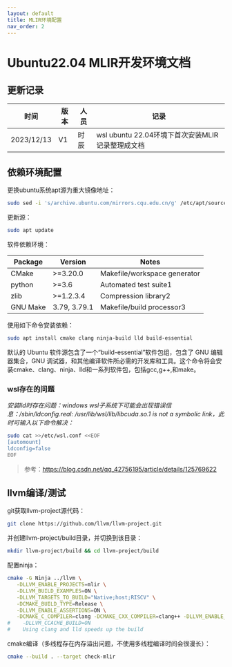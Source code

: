 ```yaml
---
layout: default
title: MLIR环境配置
nav_order: 2
---
```


# Ubuntu22.04 MLIR开发环境文档

## 更新记录

时间|版本|人员|记录
-|-|-|-
2023/12/13|V1|时辰|wsl ubuntu 22.04环境下首次安装MLIR记录整理成文档

## 依赖环境配置

更换ubuntu系统apt源为重大镜像地址：

```bash
sudo sed -i 's/archive.ubuntu.com/mirrors.cqu.edu.cn/g' /etc/apt/sources.list
```

更新源：

```bash
sudo apt update
```

软件依赖环境：

Package|Version|Notes
-|-|-
CMake|>=3.20.0|Makefile/workspace generator
python|>=3.6|Automated test suite1
zlib|>=1.2.3.4|Compression library2
GNU Make|3.79, 3.79.1|Makefile/build processor3

使用如下命令安装依赖：

```bash
sudo apt install cmake clang ninja-build lld build-essential 
```

默认的 Ubuntu 软件源包含了一个“build-essential”软件包组，包含了 GNU 编辑器集合，GNU 调试器，和其他编译软件所必需的开发库和工具。这个命令将会安装cmake、clang、ninja、lld和一系列软件包，包括gcc,g++,和make。

### wsl存在的问题

*安装lld时存在问题：windows wsl子系统下可能会出现错误信息：/sbin/ldconfig.real: /usr/lib/wsl/lib/libcuda.so.1 is not a symbolic link，此时可输入以下命令解决：*

```bash
sudo cat >>/etc/wsl.conf <<EOF
[automount]
ldconfig=false
EOF
```

> 参考：<https://blog.csdn.net/qq_42756195/article/details/125769622>

## llvm编译/测试

git获取llvm-project源代码：

```bash
git clone https://github.com/llvm/llvm-project.git
```

并创建llvm-project/build目录，并切换到该目录：

```bash
mkdir llvm-project/build && cd llvm-project/build
```

配置ninja：

```bash
cmake -G Ninja ../llvm \
   -DLLVM_ENABLE_PROJECTS=mlir \
   -DLLVM_BUILD_EXAMPLES=ON \
   -DLLVM_TARGETS_TO_BUILD="Native;host;RISCV" \
   -DCMAKE_BUILD_TYPE=Release \
   -DLLVM_ENABLE_ASSERTIONS=ON \
   -DCMAKE_C_COMPILER=clang -DCMAKE_CXX_COMPILER=clang++ -DLLVM_ENABLE_LLD=ON 
#    -DLLVM_CCACHE_BUILD=ON
#    Using clang and lld speeds up the build

```

cmake编译（多线程存在内存溢出问题，不使用多线程编译时间会很漫长）：

```bash
cmake --build . --target check-mlir
```
